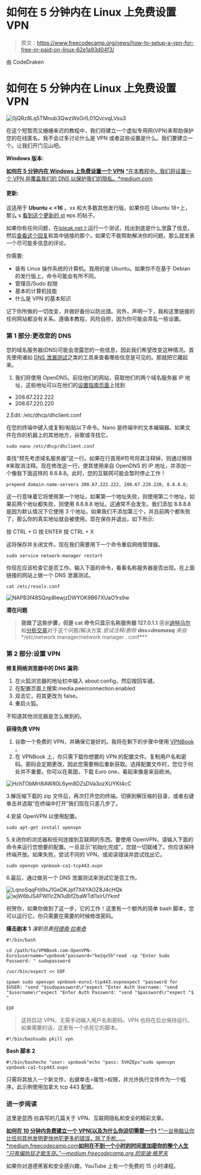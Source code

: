 # 如何在 5 分钟内在 Linux 上免费设置 VPN

> 原文：<https://www.freecodecamp.org/news/how-to-setup-a-vpn-for-free-or-paid-on-linux-62e1a93d04f3/>

由 CodeDraken

# 如何在 5 分钟内在 Linux 上免费设置 VPN

![0jQRz8Lq5TMnub3QwzWsGrIL01QvcvqLVsu3](img/f8c7dd8775d18db41307c2da69d744a1.png)

在这个短暂而又姗姗来迟的教程中，我们将建立一个虚拟专用网(VPN)来帮助保护您的在线匿名。我不会过多讨论什么是 VPN 或者这些设置是什么。我们要建立一个。让我们开门见山吧。

**Windows 版本:**

[**如何在 5 分钟内在 Windows 上免费设置一个 VPN**](https://medium.com/@codedraken/how-to-setup-a-vpn-on-windows-for-free-in-5-minutes-1210bce9a46d)
[*在本教程中，我们将设置一个 VPN 并覆盖我们的 DNS 以保护我们的隐私。*medium.com](https://medium.com/@codedraken/how-to-setup-a-vpn-on-windows-for-free-in-5-minutes-1210bce9a46d)

#### 更新:

这适用于 **Ubuntu < =16** 。xx 和大多数其他发行版。如果你在 Ubuntu 18+上，那么 s [看到这个更新的 st](https://medium.com/@codedraken/ah-youre-on-ubuntu-18-f256cf8a1d9f) eps 的帖子。

如果你有任何问题，在[ipleak.net](https://ipleak.net/)上运行一个测试，找出到底是什么泄露了信息，然后[查看这个回复](https://medium.com/@codedraken/hello-i-apologize-for-the-late-reply-77ad8ad1a11f)和其中链接的那个。如果它不能帮助解决你的问题，那么就发表一个尽可能多信息的评论。

你需要:

*   装有 Linux 操作系统的计算机。我用的是 Ubuntu。如果你不在基于 Debian 的发行版上，命令可能会有所不同。
*   管理员/Sudo 权限
*   基本的计算机技能
*   什么是 VPN 的基本知识

记下你所做的一切改变，并做好备份以防出错。另外，声明一下，我和这里链接的任何网站都没有关系。遵循本教程，风险自担，因为你可能会弄乱一些设置。

### 第 1 部分:更改您的 DNS

您的域名服务器(DNS)可能会泄露您的一些信息，因此我们希望改变这种情况。首先使用诸如 [DNS 泄漏测试](https://www.dnsleaktest.com)之类的工具来查看哪些信息是可见的。那就把它藏起来。

1.  我们将使用 OpenDNS。前往他们的网站，获取他们的两个域名服务器 IP 地址，这些地址可以在他们的[设置指南页面](https://www.opendns.com/setupguide)上找到

*   208.67.222.222
*   208.67.220.220

2.Edit: /etc/dhcp/dhclient.conf

在您的终端中键入或复制/粘贴以下命令。Nano 是终端中的文本编辑器。如果文件在你的机器上的其他地方，谷歌或寻找它。

```
sudo nano /etc/dhcp/dhclient.conf
```

查找“预先考虑域名服务器”这一行。如果在行首用#符号将其注释掉，则通过移除#来取消注释。现在修改这一行，使其使用来自 OpenDNS 的 IP 地址，并添加一个像我下面这样的 8.8.8.8。此时，您的互联网可能会暂时停止工作！

```
prepend domain-name-servers 208.67.222.222, 208.67.220.220, 8.8.8.8;
```

这一行意味着它将使用第一个地址，如果第一个地址失败，则使用第二个地址，如果前两个地址都失败，则使用 8.8.8.8 地址。这通常不会发生。我们添加 8.8.8.8 是因为默认情况下它使用 3 个地址。如果我们不添加第三个，并且前两个都失败了，那么你的真实地址就会被使用。现在保存并退出，如下所示:

按 CTRL + O
按 ENTER
按 CTRL + X

这将保存并关闭文件。现在我们需要用下一个命令重启网络管理器。

```
sudo service network-manager restart
```

你现在应该检查它是否工作。输入下面的命令，看看名称服务器是否出现。在上面链接的网站上做一个 DNS 泄漏测试。

```
cat /etc/resolv.conf
```

![NAPB3f48SQnp8IewjzDWYOK9B67XUaO1rs9w](img/1e87bab6ed6b76565ba532f35663067d.png)

**潜在问题**

> **我做了这些步骤，但是 cat 命令只显示名称服务器 127.0.1.1**
> 感谢[迪特马尔](https://medium.com/@dlichota?source=post_header_lockup)和[分析交易](https://medium.com/@analyzetrades?source=post_header_lockup)对于这个问题/解决方案
> *尝试注释/删除 **dns=dnsmasq** 来自**/etc/network manager/network manager . conf***

### 第 2 部分:设置 VPN

**修复网络浏览器中的 DNS 漏洞:**

1.  在火狐浏览器的地址栏中输入 about:config，然后按回车键。
2.  在配置页面上搜索:media.peerconnection.enabled
3.  双击它，将其更改为 false。
4.  重启火狐。

不知道其他浏览器是怎么做到的。

**获得免费 VPN**

1.  谷歌一个免费的 VPN，并确保它是好的。我将在剩下的步骤中使用 [VPNBook](http://www.vpnbook.com/freevpn) 。
2.  在 VPNBook 上，你只需下载你想要的 VPN 的配置文件。复制用户名和密码。密码会定期更改，因此您需要稍后重新获取。选择配置文件时，您位于何处并不重要。你可以在美国，下载 Euro one，看起来像是来自欧洲。

![HchTObMrt8AW80L6ym8DZsDVa3ozXUYKt4cC](img/43586f7717830effcc9a167d184ee6cb.png)

3.解压缩下载的 zip 文件后，再次打开您的终端。切换到解压缩的目录，或者右键单击并选取“在终端中打开”我们现在只差几步了。

4.安装 OpenVPN 以使用配置。

```
sudo apt-get install openvpn
```

5.关闭你的浏览器和任何连接到互联网的东西。要使用 OpenVPN，请输入下面的命令来运行您想要的配置。一旦显示“初始化完成”，您就一切就绪了。你应该保持终端开放。如果失败，尝试不同的 VPN，或阅读错误并尝试找出它。

```
sudo openvpn vpnbook-ca1-tcp443.ovpn
```

6.最后，通过做另一个 DNS 泄漏测试来测试它是否工作。

![LqnoSqqFtiI9sJ1GeDKJpf7X4YAOZ8J4cHQk](img/2a1490f6c1473ec6d006f8b7256696bc.png)![wjW6bJS4FWl1cZN1uBifZbaWTdl1xirUYkmf](img/881748e1d38bc0c0e76e02af5540bdab.png)

祝贺你，如果你做到了这一步，它的工作！这里有一个额外的简单 bash 脚本，您可以运行它。你只需要在需要的时候修改密码。

**痛击剧本 1**
*演职员表[阿德南·拉希奇](https://medium.com/@adnanrahic?source=post_header_lockup)*

```
#!/bin/bash
```

```
cd /path/to/VPNBook.com-OpenVPN-Euro1username="vpnbook"password="he2qv5h"read -sp "Enter Sudo Password: " sudopassword
```

```
/usr/bin/expect << EOF
```

```
spawn sudo openvpn vpnbook-euro1-tcp443.ovpnexpect "password for $USER: "send "$sudopassword\r"expect "Enter Auth Username: "send "$username\r"expect "Enter Auth Password: "send "$password\r"expect "$ "
```

```
EOF
```

> 这将启动 VPN，无需手动输入用户名和密码。VPN 也将在后台保持运行。如果需要的话，这里有一个杀死它的脚本。

```
#!/bin/bashsudo pkill vpn
```

**Bash 脚本 2**

```
#!/bin/bashecho "user: vpnbook"echo "pass: 5VHZEps"sudo openvpn vpnbook-ca1-tcp443.ovpn
```

只需将其放入一个新文件，右键单击>属性>权限，并允许执行文件作为一个程序。此示例使用加拿大 tcp 443 配置。

### 进一步阅读

这里是昆西·拉森写的几篇关于 VPN、互联网隐私和安全的精彩文章。

[**如何在 10 分钟内免费建立一个 VPN(以及为什么你迫切需要一个)**](https://medium.freecodecamp.com/how-to-set-up-a-vpn-in-5-minutes-for-free-and-why-you-urgently-need-one-d5cdba361907)
[*“一台电脑让你比任何其他发明更快地犯更多的错误，除了手枪……*medium.freecodecamp.com](https://medium.freecodecamp.com/how-to-set-up-a-vpn-in-5-minutes-for-free-and-why-you-urgently-need-one-d5cdba361907)[**如何在不到一个小时的时间里加密你的整个人生**](https://medium.freecodecamp.org/tor-signal-and-beyond-a-law-abiding-citizens-guide-to-privacy-1a593f2104c3)
[*“只有偏执狂才能生存。”—medium.freecodecamp.org 的安迪·格罗夫*](https://medium.freecodecamp.org/tor-signal-and-beyond-a-law-abiding-citizens-guide-to-privacy-1a593f2104c3)

如果你对道德黑客和安全感兴趣，YouTube 上有一个免费的 15 小时课程。